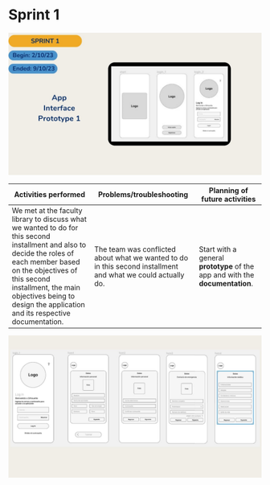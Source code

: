 # Sprint 1

<p align="center">
  <img src="Sprints/sprint1.jpeg">
</p>

| Activities performed |Problems/troubleshooting |Planning of future activities |
|--|--|--|
| We met at the faculty library to discuss what we wanted to do for this second installment and also to decide the roles of each member based on the objectives of this second installment, the main objectives being to design the application and its respective documentation. | The team was conflicted about what we wanted to do in this second installment and what we could actually do. |Start with a general **prototype** of the app and with the **documentation**. |

<p align="center">
  <img src="Sprints/sprint1.1.jpeg">
</p>
